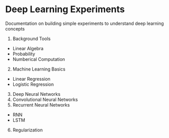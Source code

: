 # Deep Learning Experiments
Documentation on building simple experiments to understand deep learning concepts

1. Background Tools
  - Linear Algebra
  - Probability
  - Numberical Computation
2. Machine Learning Basics
  - Linear Regression
  - Logistic Regression
3. Deep Neural Networks
4. Convolutional Neural Networks
5. Recurrent Neural Networks
  - RNN
  - LSTM
6. Regularization
